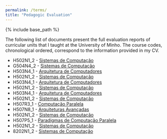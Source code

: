 ```yaml
---
permalink: /terms/
title: "Pedagogic Evaluation"
---
```


{% include base_path %}

The following list of documents present the full evaluation reports of curricular units that I taught at the University of Minho. The course codes, chronological ordered, correspond to the information provided in my CV.

- H502N1_2 - [Sistemas de Computação](https://ampereira90.github.io/files/curricular_reports/RDREquc-ucdoc_d6571_H502N1_2_S2_2021.pdf)
- G504N4_2 - [Sistemas de Computação](https://ampereira90.github.io/files/curricular_reports/RDREquc-ucdoc_d6571_G504N4_2_S2_2021.pdf)
- H503N4_1 - [Arquitetura de Computadores](https://ampereira90.github.io/files/curricular_reports/RDREquc-ucdoc_d6571_H503N4_1_S1_2021.pdf)
- H502N1_2 - [Sistemas de Computação](https://ampereira90.github.io/files/curricular_reports/RDREquc-ucdoc_d6571_H502N1_2_S2_2020.pdf)
- H503N4_1 - [Arquitetura de Computadores](https://ampereira90.github.io/files/curricular_reports/RDREquc-ucdoc_d6571_H503N4_1_S1_2020.pdf)
- H502N1_2 - [Sistemas de Computação](https://ampereira90.github.io/files/curricular_reports/RDREquc-ucdoc_d6571_H502N1_2_S2_2019.pdf)
- H503N4_1 - [Arquitetura de Computadores](https://ampereira90.github.io/files/curricular_reports/RDREquc-ucdoc_d6571_H503N4_1_S1_2019.pdf)
- H502N1_2 - [Sistemas de Computação](https://ampereira90.github.io/files/curricular_reports/Relatorio_Avaliacao_d6571_H502N1_2_S2_2018.pdf)
- H507R3_1 - [Computação Paralela](https://ampereira90.github.io/files/curricular_reports/Relatorio_Avaliacao_d6571_H507R3_1_S1_2018.pdf)
- H507N8_1 - [Arquiteturas Avançadas](https://ampereira90.github.io/files/curricular_reports/Relatorio_Avaliacao_d6571_H507N8_1_S1_2017.pdf)
- H502N1_2 - [Sistemas de Computação](https://ampereira90.github.io/files/curricular_reports/Relatorio_Avaliacao_d6571_H502N1_2_S2_2017.pdf)
- H507P5_1 - [Paradigmas de Computação Paralela](https://ampereira90.github.io/files/curricular_reports/Relatorio_Avaliacao_d6571_H507P5_1_S1_2017.pdf)
- H502N1_2 - [Sistemas de Computação](https://ampereira90.github.io/files/curricular_reports/Relatorio_Avaliacao_d6571_H502N1_2_S2_2016.pdf)
- 8202N1_2 - [Sistemas de Computação](https://ampereira90.github.io/files/curricular_reports/Relatorio_Avaliacao_d6571_8202N1_2_S2_2015.pdf)
